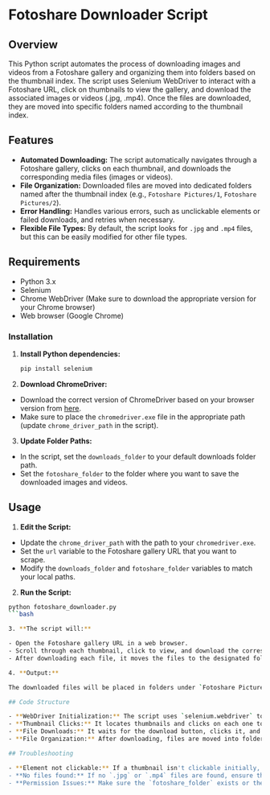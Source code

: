 # Fotoshare Downloader Script

## Overview

This Python script automates the process of downloading images and videos from a Fotoshare gallery and organizing them into folders based on the thumbnail index. The script uses Selenium WebDriver to interact with a Fotoshare URL, click on thumbnails to view the gallery, and download the associated images or videos (.jpg, .mp4). Once the files are downloaded, they are moved into specific folders named according to the thumbnail index.

## Features

- **Automated Downloading:** The script automatically navigates through a Fotoshare gallery, clicks on each thumbnail, and downloads the corresponding media files (images or videos).
- **File Organization:** Downloaded files are moved into dedicated folders named after the thumbnail index (e.g., `Fotoshare Pictures/1`, `Fotoshare Pictures/2`).
- **Error Handling:** Handles various errors, such as unclickable elements or failed downloads, and retries when necessary.
- **Flexible File Types:** By default, the script looks for `.jpg` and `.mp4` files, but this can be easily modified for other file types.

## Requirements

- Python 3.x
- Selenium
- Chrome WebDriver (Make sure to download the appropriate version for your Chrome browser)
- Web browser (Google Chrome)
  
### Installation

1. **Install Python dependencies:**

   ```bash
   pip install selenium
2. **Download ChromeDriver:**

- Download the correct version of ChromeDriver based on your browser version from [here](https://sites.google.com/a/chromium.org/chromedriver/downloads).
- Make sure to place the `chromedriver.exe` file in the appropriate path (update `chrome_driver_path` in the script).

3. **Update Folder Paths:**

- In the script, set the `downloads_folder` to your default downloads folder path.
- Set the `fotoshare_folder` to the folder where you want to save the downloaded images and videos.

## Usage

1. **Edit the Script:**

- Update the `chrome_driver_path` with the path to your `chromedriver.exe`.
- Set the `url` variable to the Fotoshare gallery URL that you want to scrape.
- Modify the `downloads_folder` and `fotoshare_folder` variables to match your local paths.

2. **Run the Script:**

```bash
python fotoshare_downloader.py
```bash

3. **The script will:**

- Open the Fotoshare gallery URL in a web browser.
- Scroll through each thumbnail, click to view, and download the corresponding media files.
- After downloading each file, it moves the files to the designated folder for each thumbnail.

4. **Output:**

The downloaded files will be placed in folders under `Fotoshare Pictures` in your specified location, organized by the thumbnail index.

## Code Structure

- **WebDriver Initialization:** The script uses `selenium.webdriver` to open the target Fotoshare URL and interact with the page.
- **Thumbnail Clicks:** It locates thumbnails and clicks on each one to access the gallery view.
- **File Downloads:** It waits for the download button, clicks it, and tracks the most recent downloaded file.
- **File Organization:** After downloading, files are moved into folders named after their corresponding thumbnail index.

## Troubleshooting

- **Element not clickable:** If a thumbnail isn't clickable initially, the script will retry after scrolling the element into view.
- **No files found:** If no `.jpg` or `.mp4` files are found, ensure the file types are correctly set in the script.
- **Permission Issues:** Make sure the `fotoshare_folder` exists or the script has permission to create new directories.

